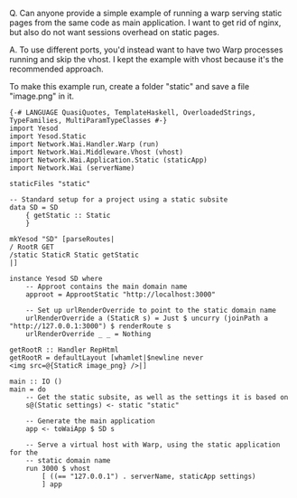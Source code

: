 Q. Can anyone provide a simple example of running a warp serving static pages from the same code as main application. I want to get rid of nginx, but also do not want sessions overhead on static pages.

A. To use different ports, you'd instead want to have two Warp processes running and skip the vhost. I kept the example with vhost because it's the recommended approach.

To make this example run, create a folder "static" and save a file "image.png" in it.

    {-# LANGUAGE QuasiQuotes, TemplateHaskell, OverloadedStrings, TypeFamilies, MultiParamTypeClasses #-}
    import Yesod
    import Yesod.Static
    import Network.Wai.Handler.Warp (run)
    import Network.Wai.Middleware.Vhost (vhost)
    import Network.Wai.Application.Static (staticApp)
    import Network.Wai (serverName)
    
    staticFiles "static"
    
    -- Standard setup for a project using a static subsite
    data SD = SD
        { getStatic :: Static
        }
    
    mkYesod "SD" [parseRoutes|
    / RootR GET
    /static StaticR Static getStatic
    |]
    
    instance Yesod SD where
        -- Approot contains the main domain name
        approot = ApprootStatic "http://localhost:3000"
    
        -- Set up urlRenderOverride to point to the static domain name
        urlRenderOverride a (StaticR s) = Just $ uncurry (joinPath a "http://127.0.0.1:3000") $ renderRoute s
        urlRenderOverride _ _ = Nothing
    
    getRootR :: Handler RepHtml
    getRootR = defaultLayout [whamlet|$newline never
    <img src=@{StaticR image_png} />|]
    
    main :: IO ()
    main = do
        -- Get the static subsite, as well as the settings it is based on
        s@(Static settings) <- static "static"
    
        -- Generate the main application
        app <- toWaiApp $ SD s
    
        -- Serve a virtual host with Warp, using the static application for the
        -- static domain name
        run 3000 $ vhost
            [ ((== "127.0.0.1") . serverName, staticApp settings)
            ] app